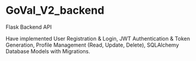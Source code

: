 # GoVal_V2_backend

Flask Backend API 


Have implemented User Registration & Login, JWT Authentication & Token Generation, Profile Management (Read, Update, Delete), SQLAlchemy Database Models with Migrations.
